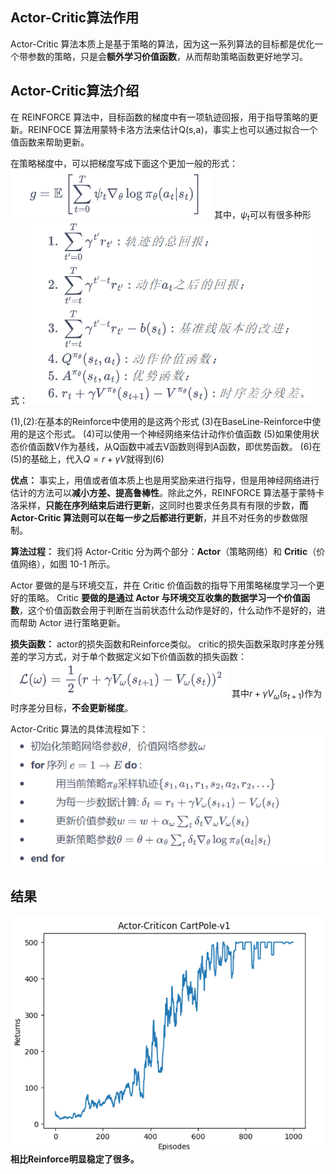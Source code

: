 ## Actor-Critic算法作用
Actor-Critic 算法本质上是基于策略的算法，因为这一系列算法的目标都是优化一个带参数的策略，只是会**额外学习价值函数**，从而帮助策略函数更好地学习。

## Actor-Critic算法介绍
在 REINFORCE 算法中，目标函数的梯度中有一项轨迹回报，用于指导策略的更新。REINFOCE 算法用蒙特卡洛方法来估计Q(s,a)，事实上也可以通过拟合一个值函数来帮助更新。

在策略梯度中，可以把梯度写成下面这个更加一般的形式：
![alt text](image.png)
其中，$\psi_t$可以有很多种形式：
![alt text](image-1.png)

(1),(2):在基本的Reinforce中使用的是这两个形式
(3)在BaseLine-Reinforce中使用的是这个形式。
(4)可以使用一个神经网络来估计动作价值函数
(5)如果使用状态价值函数V作为基线，从Q函数中减去V函数则得到A函数，即优势函数。
(6)在(5)的基础上，代入$Q=r+\gamma V$就得到(6)

**优点：** 事实上，用值或者值本质上也是用奖励来进行指导，但是用神经网络进行估计的方法可以**减小方差、提高鲁棒性**。除此之外，REINFORCE 算法基于蒙特卡洛采样，**只能在序列结束后进行更新**，这同时也要求任务具有有限的步数，**而 Actor-Critic 算法则可以在每一步之后都进行更新**，并且不对任务的步数做限制。


**算法过程：**
我们将 Actor-Critic 分为两个部分：**Actor**（策略网络）和 **Critic**（价值网络），如图 10-1 所示。

Actor 要做的是与环境交互，并在 Critic 价值函数的指导下用策略梯度学习一个更好的策略。
Critic **要做的是通过 Actor 与环境交互收集的数据学习一个价值函数**，这个价值函数会用于判断在当前状态什么动作是好的，什么动作不是好的，进而帮助 Actor 进行策略更新。

**损失函数：**
actor的损失函数和Reinforce类似。
critic的损失函数采取时序差分残差的学习方式，对于单个数据定义如下价值函数的损失函数：
![alt text](image-2.png)
其中$r+\gamma V_\omega(s_{t+1})$作为时序差分目标，**不会更新梯度**。

Actor-Critic 算法的具体流程如下：
![alt text](image-3.png)


## 结果
![alt text](image-4.png)
**相比Reinforce明显稳定了很多。**